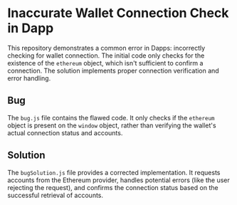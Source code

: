 # Inaccurate Wallet Connection Check in Dapp

This repository demonstrates a common error in Dapps: incorrectly checking for wallet connection. The initial code only checks for the existence of the `ethereum` object, which isn't sufficient to confirm a connection.  The solution implements proper connection verification and error handling.

## Bug
The `bug.js` file contains the flawed code. It only checks if the `ethereum` object is present on the `window` object, rather than verifying the wallet's actual connection status and accounts.

## Solution
The `bugSolution.js` file provides a corrected implementation. It requests accounts from the Ethereum provider, handles potential errors (like the user rejecting the request), and confirms the connection status based on the successful retrieval of accounts.